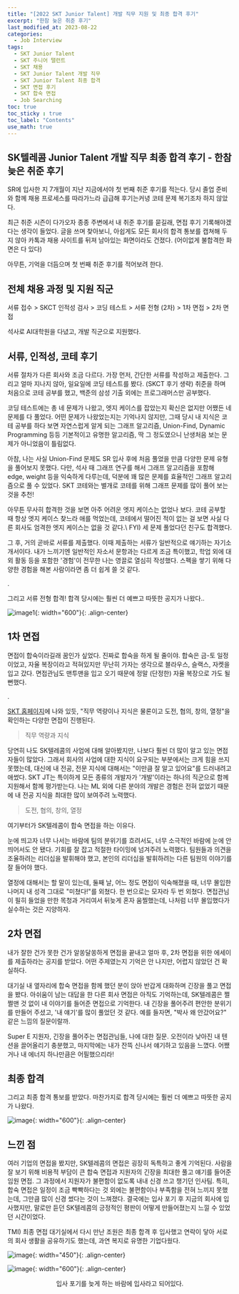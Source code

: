 ```yaml
---
title: "[2022 SKT Junior Talent] 개발 직무 지원 및 최종 합격 후기"
excerpt: "한참 늦은 취준 후기"
last_modified_at: 2023-08-22
categories: 
  - Job Interview
tags: 
  - SKT Junior Talent
  - SKT 주니어 탤런트
  - SKT 채용
  - SKT Junior Talent 개발 직무
  - SKT Junior Talent 최종 합격
  - SKT 면접 후기
  - SKT 합숙 면접
  - Job Searching
toc: true
toc_sticky : true
toc_label: "Contents"
use_math: true
---
```


## SK텔레콤 Junior Talent 개발 직무 최종 합격 후기 - 한참 늦은 취준 후기

SR에 입사한 지 7개월이 지난 지금에서야 첫 번째 취준 후기를 적는다.
당시 졸업 준비와 함께 채용 프로세스를 따라가느라 급급해 후기는커녕 코테 문제 복기조차 하지 않았다.

최근 취준 시즌이 다가오자 종종 주변에서 내 취준 후기를 묻길래, 면접 후기 기록해야겠다는 생각이 들었다.
글을 쓰며 찾아보니, 아쉽게도 모든 회사의 합격 통보를 캡쳐해 두지 않아 카톡과 채용 사이트를 뒤져 남아있는 화면이라도 건졌다. (어이없게 불합격한 화면은 다 있다)

아무튼, 기억을 더듬으며 첫 번째 취준 후기를 적어보려 한다.

## 전체 채용 과정 및 지원 직군
서류 접수 > SKCT 인적성 검사 > 코딩 테스트 > 서류 전형 (2차) > 1차 면접 > 2차 면접

석사로 AI대학원을 다녔고, 개발 직군으로 지원했다.

## 서류, 인적성, 코테 후기
서류 절차가 다른 회사와 조금 다르다. 가장 먼저, 간단한 서류를 작성하고 제출한다. 그리고 얼마 지나지 않아, 일요일에 코딩 테스트를 봤다. (SKCT 후기 생략) 
취준을 하며 처음으로 코테 공부를 했고, 백준의 삼성 기출 외에는 프로그래머스만 공부했다.

코딩 테스트에는 총 네 문제가 나왔고, 엣지 케이스를 잡았는지 확신은 없지만 어쨌든 네 문제를 다 풀었다.
어떤 문제가 나왔었는지는 기억나지 않지만, 그때 당시 내 지식은 코테 공부를 하다 보면 자연스럽게 알게 되는 그래프 알고리즘, Union-Find, Dynamic Programming 등등 기본적이고 유명한 알고리즘, 딱 그 정도였으니 난생처음 보는 문제가 아니었음이 틀림없다.

아참, 나는 사실 Union-Find 문제도 SR 입사 후에 처음 풀었을 만큼 다양한 문제 유형을 풀어보지 못했다.
다만, 석사 때 그래프 연구를 해서 그래프 알고리즘을 포함해 edge, weight 등을 익숙하게 다루는데, 덕분에 꽤 많은 문제를 효율적인 그래프 알고리즘으로 풀 수 있었다.
SKT 코테와는 별개로 코테를 위해 그래프 문제를 많이 풀어 보는 것을 추천!

아무튼 무사히 합격한 것을 보면 아주 어려운 엣지 케이스는 없었나 보다.
코테 공부할 때 항상 엣지 케이스 찾느라 애를 먹었는데, 코테에서 떨어진 적이 없는 걸 보면 사실 다른 회사도 엄격한 엣지 케이스는 없을 것 같다.\\
FYI) 세 문제 풀었다던 친구도 합격했다.

그 후, 거의 곧바로 서류를 제출했다. 이때 제출하는 서류가 일반적으로 얘기하는 자기소개서이다.
내가 느끼기엔 일반적인 자소서 문항과는 다르게 조금 특이했고, 학업 외에 대외 활동 등을 포함한 '경험'이 전무한 나는 영끌로 열심히 작성했다.
스펙을 쌓기 위해 다양한 경험을 해본 사람이라면 좀 더 쉽게 쓸 것 같다.

.

그리고 서류 전형 합격! 합격 당시에는 훨씬 더 예쁘고 따뜻한 공지가 나왔다..

![image1](https://github.com/hyeonjeong1/hyeonjeong1.github.io/assets/60830095/3b891a55-44a8-4060-a2b2-ee81e6bfddd9){: width="600"}{: .align-center}

## 1차 면접
면접이 합숙이라길래 꿈인가 싶었다. 진짜로 합숙을 하게 될 줄이야.
합숙은 금-토 일정이었고, 자율 복장이라고 적혀있지만 무난히 가자는 생각으로 블라우스, 슬랙스, 자켓을 입고 갔다.
면접관님도 맨투맨을 입고 오기 때문에 정말 (단정한) 자율 복장으로 가도 될 뻔했다.

.

[SKT 홈페이지](https://www.skcareersjournal.com/2752)에 나와 있듯, "직무 역량이나 지식은 물론이고 도전, 협의, 창의, 열정"을 확인하는 다양한 면접이 진행된다.

> 직무 역량과 지식

당연히 나도 SK텔레콤의 사업에 대해 알아봤지만, 나보다 훨씬 더 많이 알고 있는 면접자들이 많았다.
그래서 회사의 사업에 대한 지식이 요구되는 부분에서는 크게 힘을 쓰지 못했는데, 대신에 내 전공, 전문 지식에 대해서는 "이만큼 잘 알고 있어요"를 드러내려고 애썼다.
SKT JT는 특이하게 모든 종류의 개발자가 '개발'이라는 하나의 직군으로 함께 지원해서 함께 평가받는다.
나는 ML 외에 다른 분야의 개발은 경험은 전혀 없었기 때문에 내 전공 지식을 최대한 많이 보여주려 노력했다.

> 도전, 협의, 창의, 열정

여기부터가 SK텔레콤이 합숙 면접을 하는 이유다.

눈에 띄고자 너무 나서는 바람에 팀의 분위기를 흐려서도, 너무 소극적인 바람에 눈에 안 띄어서도 안 됐다.
기회를 잘 잡고 적절한 타이밍에 넘겨주려 노력했다.
팀원들과 의견을 조율하려는 리더십을 발휘해야 했고, 본인의 리더십을 발휘하려는 다른 팀원의 이야기를 잘 들어야 했다.

열정에 대해서는 할 말이 있는데, 둘째 날, 어느 정도 면접이 익숙해졌을 때, 너무 몰입한 나머지 내 성격 그대로 "미쳤다!"를 외쳤다. 한 번으로는 모자라 두 번 외쳤다.
면접관님이 필히 들었을 만한 목청과 거리여서 뒤늦게 혼자 움찔했는데, 나처럼 너무 몰입했다가 실수하는 것은 지양하자.

## 2차 면접
내가 잘한 건가 못한 건가 알쏭달쏭하게 면접을 끝내고 얼마 후, 2차 면접을 위한 에세이를 제출하라는 공지를 받았다.
어떤 주제였는지 기억은 안 나지만, 어렵지 않았던 건 확실하다.

대기실 내 옆자리에 합숙 면접을 함께 했던 분이 앉아 반갑게 대화하며 긴장을 풀고 면접을 봤다.
아쉬움이 남는 대답을 한 다른 회사 면접은 아직도 기억하는데, SK텔레콤은 쩔쩔맨 것 없이 내 이야기를 들어준 면접으로 기억한다.
내 긴장을 풀어주려 편안한 분위기를 만들어 주셨고, '내 얘기'를 많이 풀었던 것 같다.
예를 들자면, "박사 왜 안갔어요?" 같은 느낌의 질문이랄까.

Super E 지원자, 긴장을 풀어주는 면접관님들, 나에 대한 질문.
오전이라 낮아진 내 텐션을 끌어올리기 충분했고, 마지막에는 내가 잔뜩 신나서 얘기하고 있음을 느꼈다.
어쨌거나 내 에너지 하나만큼은 어필했으리라!

## 최종 합격
그리고 최종 합격 통보를 받았다. 마찬가지로 합격 당시에는 훨씬 더 예쁘고 따뜻한 공지가 나왔다.

![image](https://github.com/hyeonjeong1/hyeonjeong1.github.io/assets/60830095/edb488dc-9336-4835-8b5e-67ed2325a47f){: width="600"}{: .align-center}

## 느낀 점

여러 기업의 면접을 봤지만, SK텔레콤의 면접은 굉장히 독특하고 좋게 기억된다.
사람을 잘 보기 위해 비용적 부담이 큰 합숙 면접과 지원자의 긴장을 최대한 풀고 얘기를 들어준 임원 면접.
그 과정에서 지원자가 불편함이 없도록 내내 신경 쓰고 챙기던 인사팀.
특히, 합숙 면접은 일정이 조금 빡빡하다는 것 외에는 불편함이나 부족함을 전혀 느끼지 못했는데, 그만큼 많이 신경 썼다는 것이 느껴졌다.
결국에는 입사 포기 후 지금의 회사에 입사했지만, 말로만 듣던 SK텔레콤의 긍정적인 평판이 어떻게 만들어졌는지 느낄 수 있었던 시간이었다.

TMI) 최종 면접 대기실에서 다시 만난 조원은 최종 합격 후 입사했고 연락이 닿아 서로의 회사 생활을 공유하기도 했는데, 과연 복지로 유명한 기업다웠다. 


![image](https://github.com/hyeonjeong1/hyeonjeong1.github.io/assets/60830095/d4b0a3a7-9520-488d-a678-9a2bc43f8369){: width="450"}{: .align-center}

![image](https://github.com/hyeonjeong1/hyeonjeong1.github.io/assets/60830095/eebbe29d-b4d7-4d1b-9b22-6a1cdf2d84b8){: width="600"}{: .align-center}
<center> 입사 포기를 늦게 하는 바람에 입사라고 되어있다. </center>